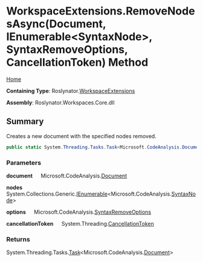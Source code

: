 # WorkspaceExtensions\.RemoveNodesAsync\(Document, IEnumerable\<SyntaxNode>, SyntaxRemoveOptions, CancellationToken\) Method

[Home](../../../README.md)

**Containing Type**: Roslynator\.[WorkspaceExtensions](../README.md)

**Assembly**: Roslynator\.Workspaces\.Core\.dll

## Summary

Creates a new document with the specified nodes removed\.

```csharp
public static System.Threading.Tasks.Task<Microsoft.CodeAnalysis.Document> RemoveNodesAsync(this Microsoft.CodeAnalysis.Document document, System.Collections.Generic.IEnumerable<Microsoft.CodeAnalysis.SyntaxNode> nodes, Microsoft.CodeAnalysis.SyntaxRemoveOptions options, System.Threading.CancellationToken cancellationToken = default)
```

### Parameters

**document** &emsp; Microsoft\.CodeAnalysis\.[Document](https://docs.microsoft.com/en-us/dotnet/api/microsoft.codeanalysis.document)

**nodes** &emsp; System\.Collections\.Generic\.[IEnumerable](https://docs.microsoft.com/en-us/dotnet/api/system.collections.generic.ienumerable-1)\<Microsoft\.CodeAnalysis\.[SyntaxNode](https://docs.microsoft.com/en-us/dotnet/api/microsoft.codeanalysis.syntaxnode)>

**options** &emsp; Microsoft\.CodeAnalysis\.[SyntaxRemoveOptions](https://docs.microsoft.com/en-us/dotnet/api/microsoft.codeanalysis.syntaxremoveoptions)

**cancellationToken** &emsp; System\.Threading\.[CancellationToken](https://docs.microsoft.com/en-us/dotnet/api/system.threading.cancellationtoken)

### Returns

System\.Threading\.Tasks\.[Task](https://docs.microsoft.com/en-us/dotnet/api/system.threading.tasks.task-1)\<Microsoft\.CodeAnalysis\.[Document](https://docs.microsoft.com/en-us/dotnet/api/microsoft.codeanalysis.document)>


